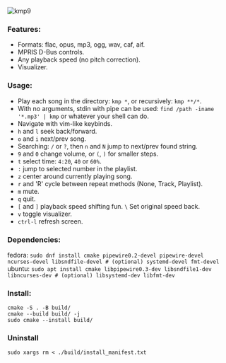 ![kmp9](https://github.com/korei999/kmp2/assets/93387739/c9f11af2-64b5-40d5-93b3-b0b1bd2bc4f9)

### Features:
- Formats: flac, opus, mp3, ogg, wav, caf, aif.
- MPRIS D-Bus controls.
- Any playback speed (no pitch correction).
- Visualizer.

### Usage:
- Play each song in the directory: `kmp *`, or recursively: `kmp **/*`.
- With no arguments, stdin with pipe can be used: `find /path -iname '*.mp3' | kmp` or whatever your shell can do.
- Navigate with vim-like keybinds.
- `h` and `l` seek back/forward.
- `o` and `i` next/prev song.
- Searching: `/` or `?`, then `n` and `N` jump to next/prev found string.
- `9` and `0` change volume, or `(`, `)` for smaller steps.
- `t` select time: `4:20`, `40` or `60%`.
- `:` jump to selected number in the playlist.
- `z` center around currently playing song.
- `r` and 'R' cycle between repeat methods (None, Track, Playlist).
- `m` mute.
- `q` quit.
- `[` and `]` playback speed shifting fun. `\` Set original speed back.
- `v` toggle visualizer.
- `ctrl-l` refresh screen.

### Dependencies:
fedora: `sudo dnf install cmake pipewire0.2-devel pipewire-devel ncurses-devel libsndfile-devel # (optional) systemd-devel fmt-devel`\
ubuntu: `sudo apt install cmake libpipewire0.3-dev libsndfile1-dev libncurses-dev # (optional) libsystemd-dev libfmt-dev`

### Install:
```
cmake -S . -B build/
cmake --build build/ -j
sudo cmake --install build/
```

### Uninstall
```
sudo xargs rm < ./build/install_manifest.txt
```
